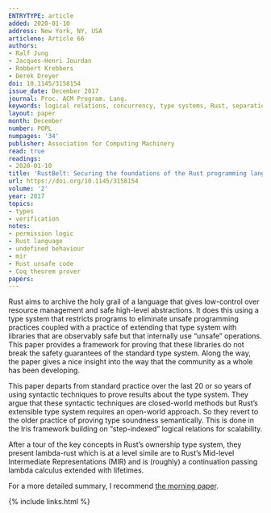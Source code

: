 ```yaml
---
ENTRYTYPE: article
added: 2020-01-10
address: New York, NY, USA
articleno: Article 66
authors:
- Ralf Jung
- Jacques-Henri Jourdan
- Robbert Krebbers
- Derek Dreyer
doi: 10.1145/3158154
issue_date: December 2017
journal: Proc. ACM Program. Lang.
keywords: logical relations, concurrency, type systems, Rust, separation logic
layout: paper
month: December
number: POPL
numpages: '34'
publisher: Association for Computing Machinery
read: true
readings:
- 2020-01-10
title: 'RustBelt: Securing the foundations of the Rust programming language'
url: https://doi.org/10.1145/3158154
volume: '2'
year: 2017
topics:
- types
- verification
notes:
- permission logic
- Rust language
- undefined behaviour
- mir
- Rust unsafe code
- Coq theorem prover
papers:
---
```


Rust aims to archive the holy grail of a language that gives low-control over resource management and safe high-level abstractions.
It does this using a type system that restricts programs to eliminate unsafe programming practices coupled with a practice of extending that type system with libraries that are observably safe but that internally use “unsafe” operations.
This paper provides a framework for proving that these libraries do not break the safety guarantees of the standard type system.
Along the way, the paper gives a nice insight into the way that the community as a whole has been developing.

This paper departs from standard practice over the last 20 or so years of using syntactic techniques to prove results about the type system.
They argue that these syntactic techniques are closed-world methods but Rust’s extensible type system requires an open-world approach.
So they revert to the older practice of proving type soundness semantically.
This is done in the Iris framework building on “step-indexed” logical relations for scalability.

After a tour of the key concepts in Rust’s ownership type system, they present lambda-rust which is at a level simile are to Rust’s Mid-level Intermediate Representations (MIR) and is (roughly) a continuation passing lambda calculus extended with lifetimes.


For a more detailed summary, I recommend [the morning
paper](https://blog.acolyer.org/2018/01/18/rustbelt-securing-the-foundations-of-the-rust-programming-language/).


{% include links.html %}
